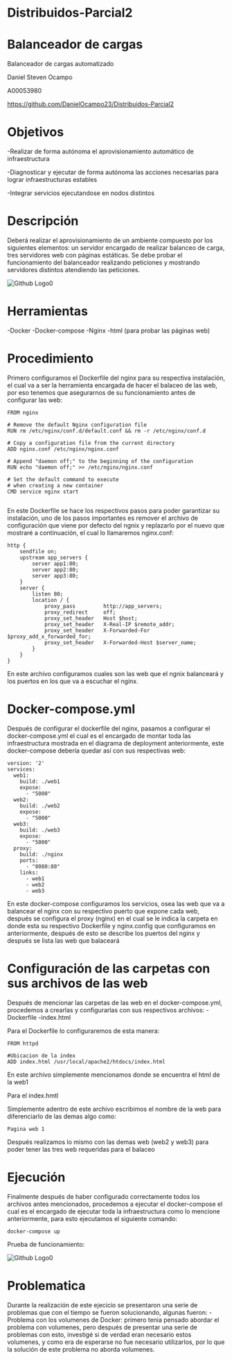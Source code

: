 # Distribuidos-Parcial2

# Balanceador de cargas
Balanceador de cargas automatizado 

Daniel Steven Ocampo

A00053980

https://github.com/DanielOcampo23/Distribuidos-Parcial2

# Objetivos

-Realizar de forma autónoma el aprovisionamiento automático de infraestructura

-Diagnosticar y ejecutar de forma autónoma las acciones necesarias para lograr infraestructuras estables

-Integrar servicios ejecutandose en nodos distintos

# Descripción

Deberá realizar el aprovisionamiento de un ambiente compuesto por los siguientes elementos: un servidor encargado de realizar balanceo de carga, tres servidores web con páginas estáticas. Se debe probar el funcionamiento del balanceador realizando peticiones y mostrando servidores distintos atendiendo las peticiones.

![Github Logo0](Imagenes/01_diagrama_despliegue.png)

# Herramientas
 -Docker
 -Docker-compose
 -Nginx
 -html (para probar las páginas web)
 
# Procedimiento

Primero configuramos el Dockerfile del nginx para su respectiva instalación, el cual va a ser la herramienta encargada de hacer el balaceo de las web, por eso tenemos que asegurarnos de su funcionamiento antes de configurar las web:

```
FROM nginx

# Remove the default Nginx configuration file
RUN rm /etc/nginx/conf.d/default.conf && rm -r /etc/nginx/conf.d

# Copy a configuration file from the current directory
ADD nginx.conf /etc/nginx/nginx.conf

# Append "daemon off;" to the beginning of the configuration
RUN echo "daemon off;" >> /etc/nginx/nginx.conf

# Set the default command to execute
# when creating a new container
CMD service nginx start
                                 
```

En este Dockerfile se hace los respectivos pasos para poder garantizar su instalación, uno de los pasos importantes es remover el archivo de configuración que viene por defecto del ngnix y replazarlo por el nuevo que mostraré a continuación, el cual lo llamaremos nginx.conf:

```
http {
    sendfile on;
    upstream app_servers {
        server app1:80;
        server app2:80;
        server app3:80;
    } 
    server {
        listen 80;
        location / {
            proxy_pass         http://app_servers;
            proxy_redirect     off;
            proxy_set_header   Host $host;
            proxy_set_header   X-Real-IP $remote_addr;
            proxy_set_header   X-Forwarded-For $proxy_add_x_forwarded_for;
            proxy_set_header   X-Forwarded-Host $server_name;
        }
    }
}
```

En este archivo configuramos cuales son las web que el ngnix balanceará y los puertos en los que va a escuchar el nginx.

# Docker-compose.yml

Después de configurar el dockerfile del nginx, pasamos a configurar el docker-compose.yml el cual es el encargado de montar toda las infraestructura mostrada en el diagrama de deployment anteriormente, este docker-compose debería quedar así con sus respectivas web:

```
version: '2'
services:
  web1:
    build: ./web1
    expose: 
      - "5000"
  web2:
    build: ./web2
    expose:
      - "5000"
  web3:
    build: ./web3
    expose:
      - "5000" 
  proxy:
    build: ./nginx 
    ports: 
      - "8080:80"
    links:
      - web1
      - web2
      - web3
```           

En este docker-compose configuramos los servicios, osea las web que va a balancear el nginx con su respectivo puerto que expone cada web, después se configura el proxy (nginx) en el cual se le indica la carpeta en donde esta su respectivo Dockerfile y nginx.config que configuramos en anteriormente, después de esto se describe los puertos del nginx y después se lista las web que balaceará 

# Configuración de las carpetas con sus archivos de las web

Después de mencionar las carpetas de las web en el docker-compose.yml, procedemos a crearlas y configurarlas con sus respectivos archivos:
  -Dockerfile
  -index.html

Para el Dockerfile lo configuraremos de esta manera:

``` 
FROM httpd

#Ubicacion de la index
ADD index.html /usr/local/apache2/htdocs/index.html
```                       
               
En este archivo simplemente mencionamos donde se encuentra el html de la web1

Para el index.hmtl

Simplemente adentro de este archivo escribimos el nombre de la web para diferenciarlo de las demas algo como:
```
Pagina web 1
``` 
Después realizamos lo mismo con las demas web (web2 y web3) para poder tener las tres web requeridas para el balaceo

# Ejecución

Finalmente después de haber configurado correctamente todos los archivos antes mencionados, procedemos a ejecutar el docker-compose el cual es el encargado de ejecutar toda la infraestructura como lo mencione anteriormente, para esto ejecutamos el siguiente comando:

```
docker-compose up
```

Prueba de funcionamiento: 

![Github Logo0](Imagenes/parcial2.gif)

# Problematica

Durante la realización de este ejecicio se presentaron una serie de problemas que con el tiempo se fueron solucionando, algunas fueron:
-Problema con los volumenes de Docker: primero tenia pensado abordar el problema con volumenes, pero después de presentar una serie de problemas con esto, investigé si de verdad eran necesario estos volumenes, y como era de esperarse no fue necesario utilizarlos, por lo que la solución de este problema no aborda volumenes.

